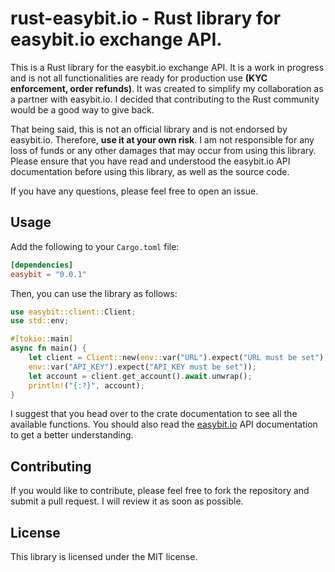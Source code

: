 # rust-easybit.io - Rust library for easybit.io exchange API.
This is a Rust library for the easybit.io exchange API. It is a work in progress and is not all functionalities are ready for production use **(KYC enforcement, order refunds)**. It was created to simplify my collaboration as a partner with easybit.io. I decided that contributing to the Rust community would be a good way to give back.

That being said, this is not an official library and is not endorsed by easybit.io. Therefore, **use it at your own risk**. I am not responsible for any loss of funds or any other damages that may occur from using this library. Please ensure that you have read and understood the easybit.io API documentation before using this library, as well as the source code.

If you have any questions, please feel free to open an issue.

## Usage

Add the following to your `Cargo.toml` file:

```toml
[dependencies]
easybit = "0.0.1"
```

Then, you can use the library as follows:

```rust
use easybit::client::Client;
use std::env;

#[tokio::main]
async fn main() {
    let client = Client::new(env::var("URL").expect("URL must be set"),
    env::var("API_KEY").expect("API_KEY must be set"));
    let account = client.get_account().await.unwrap();
    println!("{:?}", account);
}
```

I suggest that you head over to the crate documentation to see all the available functions. You should also read the [easybit.io](https://easybit.com/en/apidocs) API documentation to get a better understanding.

## Contributing
If you would like to contribute, please feel free to fork the repository and submit a pull request. I will review it as soon as possible.

## License
This library is licensed under the MIT license.

